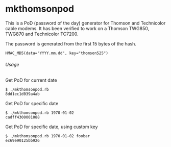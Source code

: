 mkthomsonpod
========================================================

This is a PoD (password of the day) generator for Thomson and
Technicolor cable modems. It has been verified to work on a
Thomson TWG850, TWG870 and Technicolor TC7200.

The password is generated from the first 15 bytes of the hash.
```
HMAC_MD5(data="YYYY.mm.dd", key="thomson525")
```

###### Usage

Get PoD for current date
```
$ ./mkthomsonpod.rb 
8dd1ec1d039a4ab
```

Get PoD for specific date
```
$ ./mkthomsonpod.rb 1970-01-02
cadff4300001088
```

Get PoD for specific date, using custom key
```
$ ./mkthomsonpod.rb 1970-01-02 foobar
ec69e90125bb926
```


